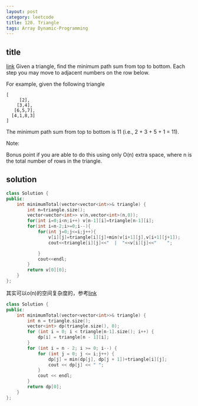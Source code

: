 ```yaml
---
layout: post
category: leetcode
title: 120. Triangle
tags: Array Dynamic-Programming
---
```


## title
[link](https://leetcode.com/problems/triangle/description/)
Given a triangle, find the minimum path sum from top to bottom. Each step you may move to adjacent numbers on the row below.

For example, given the following triangle

	[
	     [2],
	    [3,4],
	   [6,5,7],
	  [4,1,8,3]
	]
The minimum path sum from top to bottom is 11 (i.e., 2 + 3 + 5 + 1 = 11).

Note:

Bonus point if you are able to do this using only O(n) extra space, where n is the total number of rows in the triangle.


## solution
```c++
class Solution {
public:
    int minimumTotal(vector<vector<int>>& triangle) {
        int n=triangle.size();
        vector<vector<int>> v(n,vector<int>(n,0));
        for(int i=0;i<n;i++) v[n-1][i]=triangle[n-1][i];
        for(int i=n-2;i>=0;i--){
            for(int j=0;j<=i;j++){
                v[i][j]=triangle[i][j]+min(v[i+1][j],v[i+1][j+1]);
                cout<<triangle[i][j]<<"  |  "<<v[i][j]<<"    ";

            }
            cout<<endl;
        }
        return v[0][0];
    }
};
```

其实可以o(n)的空间复杂度的，参考[link](https://leetcode.com/problems/triangle/discuss/123061/6-lines-C++-bottom-up-top-down-solutions)

```c++
class Solution {
public:
	int minimumTotal(vector<vector<int>>& triangle) {
		int n = triangle.size();
		vector<int> dp(triangle.size(), 0);
		for (int i = 0; i < triangle[n-1].size(); i++) {
			dp[i] = triangle[n - 1][i];
		}
		for (int i = n - 2; i >= 0; i--) {
			for (int j = 0; j <= i;j++) {
				dp[j] = min(dp[j], dp[j + 1])+triangle[i][j];
				cout << dp[j] << " ";
			}
			cout << endl;
		}
		return dp[0];
	}
};
```
